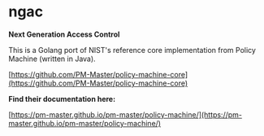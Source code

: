 # ngac

**Next Generation Access Control**

This is a Golang port of NIST's reference core implementation from Policy Machine (written in Java).

[https://github.com/PM-Master/policy-machine-core](https://github.com/PM-Master/policy-machine-core)

**Find their documentation here:**

[https://pm-master.github.io/pm-master/policy-machine/](https://pm-master.github.io/pm-master/policy-machine/)
